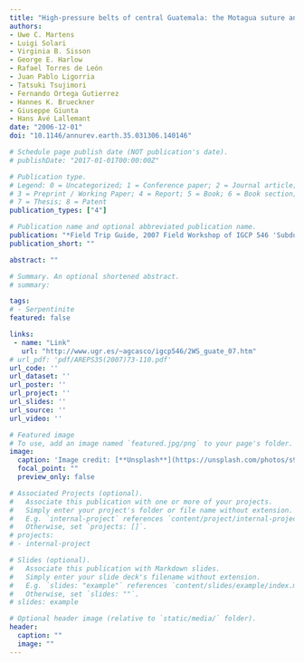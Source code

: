 ```yaml
---
title: "High-pressure belts of central Guatemala: the Motagua suture and the Chuacús complex"
authors:
- Uwe C. Martens
- Luigi Solari
- Virginia B. Sisson
- George E. Harlow
- Rafael Torres de León
- Juan Pablo Ligorria
- Tatsuki Tsujimori
- Fernando Ortega Gutierrez
- Hannes K. Brueckner
- Giuseppe Giunta
- Hans Avé Lallemant
date: "2006-12-01"
doi: "10.1146/annurev.earth.35.031306.140146"

# Schedule page publish date (NOT publication's date).
# publishDate: "2017-01-01T00:00:00Z"

# Publication type.
# Legend: 0 = Uncategorized; 1 = Conference paper; 2 = Journal article;
# 3 = Preprint / Working Paper; 4 = Report; 5 = Book; 6 = Book section;
# 7 = Thesis; 8 = Patent
publication_types: ["4"]

# Publication name and optional abbreviated publication name.
publication: "*Field Trip Guide, 2007 Field Workshop of IGCP 546 'Subduction Zones of the Caribbean'*, 32 p."
publication_short: ""

abstract: ""

# Summary. An optional shortened abstract.
# summary: 

tags: 
# - Serpentinite
featured: false

links:
 - name: "Link"
   url: "http://www.ugr.es/~agcasco/igcp546/2WS_guate_07.htm"
# url_pdf: 'pdf/AREPS35(2007)73-110.pdf'
url_code: ''
url_dataset: ''
url_poster: ''
url_project: ''
url_slides: ''
url_source: ''
url_video: ''

# Featured image
# To use, add an image named `featured.jpg/png` to your page's folder. 
image: 
  caption: 'Image credit: [**Unsplash**](https://unsplash.com/photos/s9CC2SKySJM)'
  focal_point: ""
  preview_only: false

# Associated Projects (optional).
#   Associate this publication with one or more of your projects.
#   Simply enter your project's folder or file name without extension.
#   E.g. `internal-project` references `content/project/internal-project/index.md`.
#   Otherwise, set `projects: []`.
# projects:
# - internal-project

# Slides (optional).
#   Associate this publication with Markdown slides.
#   Simply enter your slide deck's filename without extension.
#   E.g. `slides: "example"` references `content/slides/example/index.md`.
#   Otherwise, set `slides: ""`.
# slides: example

# Optional header image (relative to `static/media/` folder).
header:
  caption: ""
  image: ""
---
```

